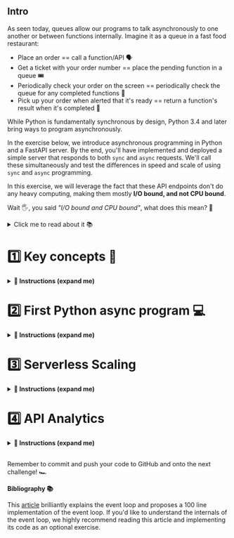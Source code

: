 ## Intro

As seen today, queues allow our programs to talk asynchronously to one another or between functions internally. Imagine it as a queue in a fast food restaurant:

- Place an order == call a function/API 🗣️
- Get a ticket with your order number == place the pending function in a queue 🎟️
- Periodically check your order on the screen == periodically check the queue for any completed functions 👀
- Pick up your order when alerted that it's ready == return a function's result when it's completed 🍔

While Python is fundamentally synchronous by design, Python 3.4 and later bring ways to program asynchronously.

In the exercise below, we introduce asynchronous programming in Python and a FastAPI server. By the end, you'll have implemented and deployed a simple server that responds to both `sync` and `async` requests. We'll call these simultaneously and test the differences in speed and scale of using `sync` and `async` programming.

In this exercise, we will leverage the fact that these API endpoints don't do any heavy computing, making them mostly **I/O bound, and not CPU bound**.

Wait 🖐️, you said *"I/O bound and CPU bound"*, what does this mean? 🤔

<details>
  <summary markdown='span'>Click me to read about it 📚</summary>

We can split work that a computer executes into two parts:

- Computation that runs on the CPU. For instance, a program that computes new digits of Pi π or does large matrix multiplications will typically be doing these calculations on the CPU, it's just crunching numbers. **CPU bound is: if you get a faster CPU, the program runs faster 🚲 => 🛵.**

- Data exchange that is managed by the I/O (Input / Output) subsystem. There are one or more subsystems for each of the peripheral devices your computer works with: disks, terminals, printers, and.. **networks** like the Internet. A program is **I/O bound if it runs faster if the I/O subsystem was faster**.

For instance, take a program that downloads a 1GB file from the internet. Your computer is just exchanging data between two I/O subsystems: the Internet network and your computer disk. There is no computation happening per se. Using a faster CPU should not help download the file faster. Hence, your CPU is essentially waiting for I/O to finish the data transfer - **meaning, this task is I/O bound**.

⌛ I've got a program that requires to download 20 files, I need it to go fast. What do I do?

⭐ Enter **asynchronous programming!**

</details>


# 1️⃣ Key concepts 🔑

<details>
  <summary markdown='span'><strong>📝 Instructions (expand me)</strong></summary>

**Event loop ♻️**

The event loop is the core of every `asyncio` application. Event loops run asynchronous tasks and listen for their callbacks, perform network I/O operations, and run subprocesses.

In short, there is one master process called the **event loop**. You can queue tasks on it (mainly I/O bound tasks), it will run the I/O operations in the background and "alert you" when they're done. This way, if you have many simultaneous I/O bound operations to run, queueing them on an event loop in Python is an easy way to speed up the work. ⏩

**`async` / `await`**

Python introduced in version 3+ two keywords: `async` and `await` that allow to define and call asynchronous functions.

Typically, here's how you use them:

- Instead of naming a function `def my_io_bound_function(...)` you name it `async def my_io_bound_function(...)`. It will "tell" the Python interpreter this function is mostly I/O bound and can be run on an event loop.
- To call this function and tell the program to wait for the result, you don't just call it `my_io_bound_function(arg1, arg2)` but you prefix the call with `await`: `await my_io_bound_function(arg1, arg2)`.

**📚 Task: read this [StackOverflow post](https://stackoverflow.com/a/53420574)** about differences of sync and `async` function implementation with using `sleep`

Now let's write our own example together! 🙌

</details>


# 2️⃣ First Python **async** program 💻

<details>
  <summary markdown='span'><strong>📝 Instructions (expand me)</strong></summary>

The files are under the `lwasync` directory.

```bash
tree lwasync/
lwasync/
├── client_asynchronous.py
├── client_synchronous.py
└── server.py
```

**Objective**

We've added a FastAPI server that you will use, but not change, in `server.py`. It has a few API endpoints that you will be testing:

- `GET /say-hi` which will respond with a greeting and the time it took to process the request

And three endpoints that simulate a real task being done with :

- `GET /standard-run` which is a traditionally defined route, no `async/await`
- `GET /slow-run` which is an `async` route but uses a traditional `time.sleep`
- `GET /fast-run` which is an `async` route that uses an `await`'ed sleep


🚀 Run `make run-server` and keep the server running in a dedicated terminal window.

### A "naive" synchronous example 🎠

Synchronous code lies in the `client_synchronous.py`. Follow the function docstrings and comments to complete `make_one_call`, `make_many_calls` and `generate_statistics_sync` functions. 💻

When you're done:
- Make sure the server is running in a terminal window. If not, open one and run `make run-server`.
- Run your code with `generate_statistics_sync` - feel free to use `ipython`, notebook or any other way. You can replace the default number of calls, 10, by any other number. **How long did it take?**

### An asynchronous equivalent 🏎️

Open the files `client_synchronous.py` and `client_asynchronous.py` side by side in VSCode (you can use "View: Split Editor Right"). Read through the code in `client_asynchronous.py` - pay attention to the key differences, comments and docstrings.

💻 Now fill in the blanks in the `make_one_call`, `make_many_calls` and `generate_statistics_async` functions to test the `/say-hi` endpoint.

### Let's run a comparison

1️⃣ Run synchronous and asynchronous calls to `/say-hi` with a call number of 10. Which one wins? By how many multiples?
2️⃣ Double the number to 20. Is the speed factor the same or twice as good? Make sure you understand *why?* 🤔

### Let's test! 🛠️

Run `make test_sayhi` to test the code you've written so far. Remember to keep your server running in a terminal tab while testing.

Everything green? 🟢 Let's move on to a **scaling this API with serverless execution!**

</details>

# 3️⃣ Serverless Scaling

<details>
  <summary markdown='span'><strong>📝 Instructions (expand me)</strong></summary>

In this exercise you'll deploy this API to a cloud provider's serverless framework for Docker containers:

- GCP: [Cloud Run](https://cloud.google.com/run).
- Amazon: [Fargate](https://aws.amazon.com/en/fargate/).
- Azure: [Container instances](https://azure.microsoft.com/en-us/services/container-instances/)


In the exercise below, we'll follow the GCP route. But the steps are fairly similar between all serverless Docker container execution providers.

## Step 1/5 Test other API endpoints locally

We've already built a small FastAPI server. We've tested the `/say-hi` endpoint already, now let's look at the other 3 endpoints that simulate running a longer task.

Run the app locally with `make run-server`. Now let's check that the endpoints work:

- Run `curl http://127.0.0.1:8080/slow-run -w %{time_total}`
- Run `curl http://127.0.0.1:8080/fast-run -w %{time_total}`
- Run `curl http://127.0.0.1:8080/standard-run -w %{time_total}`

You should notice four things:

1. We've added the option `-w %{time_total}` to `curl` which prints the total time the endpoint takes in seconds - very handy in testing response time!
2. Check the amount returned by the `curl` commands in all calls. Is it almost the same across 3 endpoints? Good! 🙌
3. See the `app_instance_id` returned by the app, it should be the same as we're running the same instance of the application (our terminal window).
4. Now stop the app and re-run it with `make run-server`. Make another curl call (either one above works). Is the `app_instance_id` the same? It shouldn't be! We're running a new instance of the application. This will help us identify which instance of the application is running in the cloud for the purposes of this exercise. 🌩️

## Step 2/5 Build the Docker image

We've written the Docker image for you, see the `Dockerfile` contents below. Run through its lines and comments and make sure you understand each step. Then paste it into the `Dockerfile` file.

```Dockerfile
# Start from Python 3.8.14 base image, the slim version is usually enough (stripped from packages that aren't useful for our purpose)
# and way smaller than the non-slim version
FROM python:3.8.14-slim

# Setting PYTHONUNBUFFERED to 1 is useful for logging
# See https://stackoverflow.com/a/59812588
ENV PYTHONUNBUFFERED 1

# Set a working directory that maps our data-engineering-challenges repository structure
WORKDIR /03-Data-at-Scale/05-Scaling-Up-Requests/01-Async/

# Install Poetry
RUN pip3 install --upgrade --no-cache-dir pip \
    && pip3 install poetry

# Copy the installation files and local dependencies first (in this case there aren't local dependencies)
COPY poetry.lock pyproject.toml ./

# Now we are ready to install the packages
RUN poetry install --only main

# Copy this package's Python files last
COPY ./ ./

# Set a default PORT environment variable to 8080
ENV PORT 8080

# Run the `FastAPI` application on port 8080
CMD poetry run uvicorn lwasync.server:app --host 0.0.0.0 --port $PORT
```

**Then run `make build` to build the Docker image locally**. Feel free to test it locally - remember to forward ports to your VM's localhost with `-p` flag when using `docker run` and let VSCode port forwarding magic handle the rest 🪄

## 3/5 Set up the Artifact Registry

**Note: if you've already set one up in the bootcamp, reuse it ♻️ and skip this step!**

We're going to deploy our Docker image to a repository on [Google Cloud Artifact Registry](https://cloud.google.com/artifact-registry).

❓ Check their [CLI documentation](https://cloud.google.com/sdk/gcloud/reference/artifacts/repositories) - can you construct the command to create a Docker image repository **called `docker-hub`**, in a **region of your choice**, that accepts **Docker format images** and with a short **description** 🤔

<details>
  <summary markdown='span'>💡 Solution</summary>

  ```bash
    # run this first if your Artifact Registry services is not yet enabled
    gcloud services enable artifactregistry.googleapis.com

    # then the command itself
    LOCATION=europe-west1 # or another location of your choice (gcloud artifacts locations list)
    gcloud artifacts repositories create docker-hub \
    --repository-format=docker \
    --location=$LOCATION \
    --description="Docker image storage"
  ```

  You then need to allow Docker to push to and pull from this repository:

  ```bash
    # If $LOCATION is "europe-west1"
    HOSTNAME=europe-west1-docker.pkg.dev

    gcloud auth configure-docker $HOSTNAME

    # then press 'y' when prompted
  ```

  This should have updated credentials in your `~/.docker/config.json` file.
</details>

Once you have a repository on Artifacts Registry, copy it's full address using the "Copy" icon on the right of your registry (see screenshot below) and write the value in the `Makefile`, in the `REGISTRYPREFIX` variable.

<img src="https://storage.googleapis.com/lewagon-data-engineering-bootcamp-assets/assets/lw-artifact-registry-copy.png" alt="Copy" width=600>

Run `make test` to check you're ready to deploy 🛠️

We're all set on the browser side, let's go back to the terminal and push our first Docker image to our remote repository now. 🚀

## 4/5 Deploy the image to the artifact registry

Let's do:
- Run `make tag`, which will tag our local image with the remote repository prefix.
- Run `make push`, which will push our image to the remote repository.

Once done with the upload, refresh your browser page, you should see a Docker image showing up in the registry.

<img src="https://storage.googleapis.com/lewagon-data-engineering-bootcamp-assets/assets/lw-artifact-registry-images.png" alt="Images" width=600>

> ❓ Bonus points - can you find a CLI command in [gcloud artifacts](https://cloud.google.com/sdk/gcloud/reference/artifacts) docs to list the images instead? 🤔

## 5/5 Deploy the application in Cloud Run

> ❓ Super bonus points - can you construct a [gcloud run](https://cloud.google.com/sdk/gcloud/reference/run) command to do all the steps below from your terminal? 💪

Almost there! In the browser, go to the Cloud Run service and click `CREATE SERVICE`.

<img src="https://storage.googleapis.com/lewagon-data-engineering-bootcamp-assets/assets/lw-cloud-run-create.png" alt="Create" width=600>

- In "Deploy one revision from an existing container image", click `SELECT`. In the `Artifact Registry` tab, you should find your image 🤙.
- Give it a unique service name
- Pick a local region.
- Select "CPU is only allocated during request processing" (should be selected by default).
- Autoscaling: 0 (minimum) to 3 (maximum) instances
- Authentication: choose `Allow unauthenticated invocations`, this allows you to call this API from anywhere on the internet.
- Open `Container, Variables & Secrets, Connections, Security`
  - What should the container port be? Hint 💡 : what is the port the FastAPI app runs on? Check the `Makefile`, `run` target.
  - Keep the capacity at its lowest values, our app doesn't do much 🦶.
  - Maximum requests per container: **set it to 5**.
  - In the environment variables, set `HOME` to `/root`. By default, Google Cloud Run has a [strange behaviour](https://chanind.github.io/2021/09/27/cloud-run-home-env-change.html) we need to override.
- We're good to go! Click `CREATE` and let the magic happen. Once up and running (which can take up to 5 minutes), you'll get a URL for your service. 🙌

<details>
  <summary markdown='span'>💡 Bonus points solution</summary>

  ```bash
  TAG=lewagon/serverless:0.1 # adjust this and further ENV vars as needed

  gcloud run deploy $SERVICE_NAME \
  --image=$LOCATION-docker.pkg.dev/$PROJECT_ID/docker-hub/$TAG \
  --region=$LOCATION \
  --min-instances=0 --max-instances=3 \
  --allow-unauthenticated \
  --port=8080 \
  --concurrency=5 \
  --set-env-vars=HOME=/root
  ```

  Check if you got any `warnings` in the command response - it might ask you to update IAM policy for the Cloud Run services with a command similar to this:

  `gcloud beta run services add-iam-policy-binding --region=$LOCATION --member=allUsers --role=roles/run.invoker $SERVICE_NAME`

  You're good to go! 🙌
</details>

Congrats! You should now have a production FastAPI running on Cloud Run 🥳 Check that it's online by going to the `/docs` endpoint of your given Service URL.

</details>


# 4️⃣ API Analytics

<details>
  <summary markdown='span'><strong>📝 Instructions (expand me)</strong></summary>

To understand the internals of Cloud Run and sync/async routes, we are going to
- make a lot of requests to our API
- check on which instance of the API the request was processed
- run some analytics on load time
- find the root cause why we're getting these statistics! 🕵️‍♂️

Time to go back to the `generate_statistics_async` function in `client_asynchronous.py`.

- Update the url you're calling to `https://serverless-something-ew.a.run.app/fast-run` and replace `serverless-something-ew.a.run.app` with your own Service URL

### Experiment 1

- Open an IPython interactive shell by just typing `ipython` in your terminal. Jupyter works too if you prefer.
- Load the `autoreload` extension with mode `2` as we will need to update `api_url` during the experiment 😉
- Import the function `generate_statistics_async` from the `lwasync.client_asynchronous` module.
- Let's run the following calls:

  ```python
  # Run a first "cold" call of 25
  stats_first_run_25, duration_first_run_25 = generate_statistics_async(25)

  # Run the exact same call a second time
  stats_second_run_25, duration_second_run_25 = generate_statistics_async(25)

  # Run a call for 15
  stats_run_15, duration_run_15 = generate_statistics_async(15)

  # Run a call for 12
  stats_run_12, duration_run_12 = generate_statistics_async(12)
  ```

Now let's test some observations 🧐

❓ The first call of 25 takes longer than the second call of 25. Why?

<details>
  <summary markdown='span'>💡 Hint</summary>

  We've set the minimum value of instances to 0. So when the instances aren't running, the first one needs to do a [cold start](https://cloud.google.com/run/docs/tips/general?hl=en#using_minimum_instances_to_reduce_cold_starts).
</details>

❓ How many different `app_instance_id` values are there? Look into `stats_second_run_25` by just typing it and evaluating it in the console.

<details>
  <summary markdown='span'>💡 Hint</summary>

  As many as the number of instances in Cloud Run! Check by doing `len(set(stats_second_run_25["app_instance_id"]))`
</details>

❓ Look into `stats_second_run_25` by just typing it and evaluating it in the console. What do you notice for the last 10 calls?

<details>
  <summary markdown='span'>💡 Hint</summary>

  We have a maximum of 3 (number of instances) x 5 (allowed concurrency of each instance) = 15 calls to our instances that can happen simultaneously to our cloud instances at most.

  Once the first 15 are filled, the following will have to wait for them to complete.
</details>

❓ Finally, what differences do you see in total runtime of the 15 versus 12 runs? Does it make sense?

<details>
  <summary markdown='span'>💡 Hint</summary>

  The calls all happen concurrently on 3 instances which can each accept 5 concurrent requests. Therefore running 4 requests or 5 requests on one instance shouldn't have a significant impact on the total runtime.
</details>


### Experiment 2 - `slow-run` and `standard-run`

Now run `25` API calls to the `/slow-run` and `/standard-run` endpoints and answer below questions:

❓ How long did the `slow-run` endpoint API requests take? Can you calculate why it took this long?

<details>
  <summary markdown='span'>💡 Hint</summary>

  They should have taken around 20 seconds (provided good network connection) ⏱️

  The first 15 requests were picked up by our 3 instance x 5 concurrent request capacity, but because these requests use *synchronous* code, they need to wait for the previous request (2 seconds) to be processed before starting the next one.

  So we still have 3 instances processing requests *in parallel*, but now each request waits for 2 seconds, so a total of 10 seconds to process.

  Then the last 10 requests can be picked by 2 freed-up instances, for another 5x2 = 10 seconds of processing.
</details>

❓ What makes `slow_run` function synchronous compared to `fast_run`? It still has the `async` keyword in definition 🤯

<details>
  <summary markdown='span'>💡 Hint</summary>

  That's right, but remember that `async` needs to be paired with `await` to tell the program what task can be put into the background and "waited for".

  In `fast_run` we tell the program that it can put the `asyncio.sleep` in the background with `await` keyword. But in `slow_run` we're using the synchronous `time.sleep` and not `await`'ing anything - hence the program just executes in a traditional synchronous Python way 🤷‍♂️

  In fact, you might have even received a `429` error from Cloud Run, saying that there was too much traffic for your instances to handle - it's a mechanism of Cloud Run to prevent queueing up too many pending requests.
</details>

❓ What's going on with the duration of 25 calls to `/standard-run`? 🧐

<details>
  <summary markdown='span'>💡 Answer</summary>

  You should notice that `standard_run` takes in essence the same amount of time as `fast_run`. How? It's not using `async/await` and it's using the synchronous `time.sleep` 🤯

  FastAPI is kind enough to pass all `def` functions to an *external threadpool*, because if left in the main process, they would naturally block the execution of the `async def` functions. (slightly) more about it in [their docs](https://fastapi.tiangolo.com/async/?h=technical#path-operation-functions).
</details>

</br>

Were you able to answer all above questions? **Well done! 🔆**

You are discovering a key concept in scaling any application -  **concurrency** (or **asynchronicity**) - in this challenge you have both:

- consumed services concurrently (your `client_asynchronous.py`) 🧑‍🏭
- built services that can be consumed concurrently (your `/fast-run` endpoint) 🏭

</details>

</br>

Remember to commit and push your code to GitHub and onto the next challenge! 🏎️

**Bibliography 📚**

This [article](https://iximiuz.com/en/posts/explain-event-loop-in-100-lines-of-code/) brilliantly explains the event loop and proposes a 100 line implementation of the event loop. If you'd like to understand the internals of the event loop, we highly recommend reading this article and implementing its code as an optional exercise.

